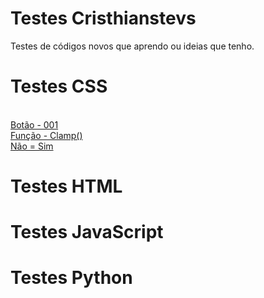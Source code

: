 # Testes Cristhianstevs
 Testes de códigos novos que aprendo ou ideias que tenho.
# Testes CSS
<br>
<a href="css/botao/index.html">Botão - 001</a>
<br>
<a href="css/clamp/index.html">Função - Clamp()</a>
<br>
<a href="css/nao=sim/index.html">Não = Sim</a>
<br>

# Testes HTML
# Testes JavaScript
# Testes Python